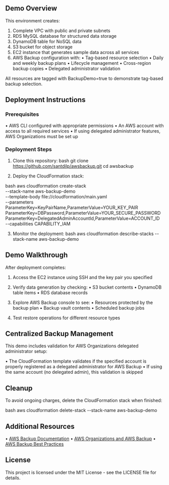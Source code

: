 ## Demo Overview

This environment creates:

1. Complete VPC with public and private subnets
2. RDS MySQL database for structured data storage
3. DynamoDB table for NoSQL data
4. S3 bucket for object storage
5. EC2 instance that generates sample data across all services
6. AWS Backup configuration with:
   • Tag-based resource selection
   • Daily and weekly backup plans
   • Lifecycle management
   • Cross-region backup copies
   • Delegated administrator validation

All resources are tagged with BackupDemo=true to demonstrate tag-based backup selection.

## Deployment Instructions

### Prerequisites

• AWS CLI configured with appropriate permissions
• An AWS account with access to all required services
• If using delegated administrator features, AWS Organizations must be set up

### Deployment Steps

1. Clone this repository:
  bash
   git clone https://github.com/santdilp/awsbackup.git
   cd awsbackup
   

2. Deploy the CloudFormation stack:
  
bash
   aws cloudformation create-stack \
     --stack-name aws-backup-demo \
     --template-body file://cloudformation/main.yaml \
     --parameters \
       ParameterKey=KeyPairName,ParameterValue=YOUR_KEY_PAIR \
       ParameterKey=DBPassword,ParameterValue=YOUR_SECURE_PASSWORD \
       ParameterKey=DelegatedAdminAccountId,ParameterValue=ACCOUNT_ID \
     --capabilities CAPABILITY_IAM
   


3. Monitor the deployment:
  bash
   aws cloudformation describe-stacks --stack-name aws-backup-demo
   

## Demo Walkthrough

After deployment completes:

1. Access the EC2 instance using SSH and the key pair you specified
2. Verify data generation by checking:
   • S3 bucket contents
   • DynamoDB table items
   • RDS database records

3. Explore AWS Backup console to see:
   • Resources protected by the backup plan
   • Backup vault contents
   • Scheduled backup jobs

4. Test restore operations for different resource types

## Centralized Backup Management

This demo includes validation for AWS Organizations delegated administrator setup:

• The CloudFormation template validates if the specified account is properly registered as a delegated administrator for AWS Backup
• If using the same account (no delegated admin), this validation is skipped

## Cleanup

To avoid ongoing charges, delete the CloudFormation stack when finished:

bash
aws cloudformation delete-stack --stack-name aws-backup-demo


## Additional Resources

• [AWS Backup Documentation](https://docs.aws.amazon.com/aws-backup/latest/devguide/whatisbackup.html)
• [AWS Organizations and AWS Backup](https://docs.aws.amazon.com/aws-backup/latest/devguide/manage-cross-account.html)
• [AWS Backup Best Practices](https://aws.amazon.com/blogs/storage/best-practices-for-aws-backup/)

## License

This project is licensed under the MIT License - see the LICENSE file for details.
